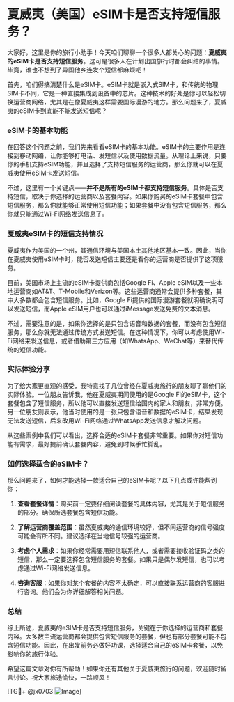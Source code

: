 # 夏威夷（美国）eSIM卡是否支持短信服务？

大家好，这里是你的旅行小助手！今天咱们聊聊一个很多人都关心的问题：**夏威夷的eSIM卡是否支持短信服务**。这可是很多人在计划出国旅行时都会纠结的事情。毕竟，谁也不想到了异国他乡连发个短信都麻烦吧！

首先，咱们得搞清楚什么是eSIM卡。eSIM卡就是嵌入式SIM卡，和传统的物理SIM卡不同，它是一种直接集成到设备中的芯片。这种技术的好处是你可以轻松切换运营商网络，尤其是在像夏威夷这样需要国际漫游的地方。那么问题来了，夏威夷的eSIM卡到底能不能发送短信呢？

### eSIM卡的基本功能

在回答这个问题之前，我们先来看看eSIM卡的基本功能。eSIM卡的主要作用是连接到移动网络，让你能够打电话、发短信以及使用数据流量。从理论上来说，只要你的手机支持eSIM功能，并且选择了支持短信服务的运营商，那么你就可以在夏威夷使用eSIM卡发送短信。

不过，这里有一个关键点——**并不是所有的eSIM卡都支持短信服务**。具体是否支持短信，取决于你选择的运营商以及套餐内容。如果你购买的eSIM卡套餐中包含短信服务，那么你就能够正常使用短信功能；如果套餐中没有包含短信服务，那么你就只能通过Wi-Fi网络发送信息了。

### 夏威夷eSIM卡的短信支持情况

夏威夷作为美国的一个州，其通信环境与美国本土其他地区基本一致。因此，当你在夏威夷使用eSIM卡时，能否发送短信主要还是看你的运营商是否提供了这项服务。

目前，美国市场上主流的eSIM卡提供商包括Google Fi、Apple eSIM以及一些本地运营商如AT&T、T-Mobile和Verizon等。这些运营商通常会提供多种套餐，其中大多数都会包含短信服务。比如，Google Fi提供的国际漫游套餐就明确说明可以发送短信，而Apple eSIM用户也可以通过iMessage发送免费的文本消息。

不过，需要注意的是，如果你选择的是只包含语音和数据的套餐，而没有包含短信服务，那么你就无法通过传统方式发送短信。在这种情况下，你可以考虑使用Wi-Fi网络来发送信息，或者借助第三方应用（如WhatsApp、WeChat等）来替代传统的短信功能。

### 实际体验分享

为了给大家更直观的感受，我特意找了几位曾经在夏威夷旅行的朋友聊了聊他们的实际体验。一位朋友告诉我，他在夏威夷期间使用的是Google Fi的eSIM卡，这个套餐包含了短信服务，所以他可以直接发送短信给国内的家人和朋友，非常方便。另一位朋友则表示，他当时使用的是一张只包含语音和数据的eSIM卡，结果发现无法发送短信，后来改用Wi-Fi网络通过WhatsApp发送信息才解决问题。

从这些案例中我们可以看出，选择合适的eSIM卡套餐非常重要。如果你对短信功能有需求，最好提前确认套餐内容，避免到时候手忙脚乱。

### 如何选择适合的eSIM卡？

那么问题来了，如何才能选择一款适合自己的eSIM卡呢？以下几点或许能帮到你：

1. **查看套餐详情**：购买前一定要仔细阅读套餐的具体内容，尤其是关于短信服务的部分。确保所选套餐包含短信功能。
   
2. **了解运营商覆盖范围**：虽然夏威夷的通信环境较好，但不同运营商的信号强度可能会有所不同。建议选择在当地信号较强的运营商。

3. **考虑个人需求**：如果你经常需要用短信联系他人，或者需要接收验证码之类的短信，那么一定要选择包含短信服务的套餐。如果只是偶尔发短信，也可以考虑通过Wi-Fi网络发送信息。

4. **咨询客服**：如果你对某个套餐的内容不太确定，可以直接联系运营商的客服进行咨询。他们会为你详细解答相关问题。

### 总结

综上所述，夏威夷的eSIM卡是否支持短信服务，关键在于你选择的运营商和套餐内容。大多数主流运营商都会提供包含短信服务的套餐，但也有部分套餐可能不包含短信功能。因此，在出发前务必做好功课，选择适合自己的eSIM卡套餐，以免影响你的旅行体验。

希望这篇文章对你有所帮助！如果你还有其他关于夏威夷旅行的问题，欢迎随时留言讨论。祝大家旅途愉快，一路顺风！

[TG💪+ @jx0703 ![Image](https://github.com/user-attachments/assets/dbca1d08-cadb-493c-b0ec-ad6f7a83f270)]
